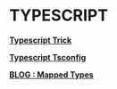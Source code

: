 # TYPESCRIPT

**[Typescript Trick](typescript-trick/typescript-trick.md)**

**[Typescript Tsconfig](tsconfig/tsconfig.md)**

**[BLOG : Mapped Types](https://javascript.plainenglish.io/using-typescript-mapped-types-like-a-pro-be10aef5511a)**
